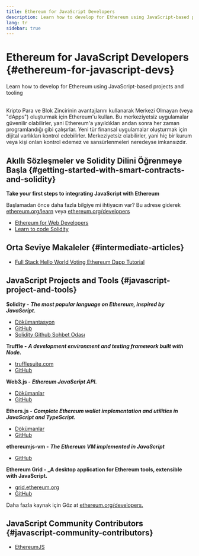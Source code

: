 ```yaml
---
title: Ethereum for JavaScript Developers
description: Learn how to develop for Ethereum using JavaScript-based projects and tooling
lang: tr
sidebar: true
---
```


# Ethereum for JavaScript Developers {#ethereum-for-javascript-devs}

<div class="featured">Learn how to develop for Ethereum using JavaScript-based projects and tooling</div><br/>

Kripto Para ve Blok Zincirinin avantajlarını kullanarak Merkezi Olmayan (veya "dApps") oluşturmak için Ethereum'u kullan. Bu merkeziyetsiz uygulamalar güvenilir olabilirler, yani Ethereum'a yayıldıkları andan sonra her zaman programlandığı gibi çalışırlar. Yeni tür finansal uygulamalar oluşturmak için dijital varlıkları kontrol edebilirler. Merkeziyetsiz olabilirler, yani hiç bir kurum veya kişi onları kontrol edemez ve sansürlenmeleri neredeyse imkansızdır.

## Akıllı Sözleşmeler ve Solidity Dilini Öğrenmeye Başla {#getting-started-with-smart-contracts-and-solidity}

**Take your first steps to integrating JavaScript with Ethereum**

Başlamadan önce daha fazla bilgiye mi ihtiyacın var? Bu adrese giderek [ethereum.org/learn](/tr/learn/) veya [ethereum.org/developers](/tr/developers/)

- [Ethereum for Web Developers](https://medium.com/@mvmurthy/ethereum-for-web-developers-890be23d1d0c)
- [Learn to code Solidity](https://cryptozombies.io/)

## Orta Seviye Makaleler {#intermediate-articles}

- [Full Stack Hello World Voting Ethereum Dapp Tutorial](https://medium.com/@mvmurthy/full-stack-hello-world-voting-ethereum-dapp-tutorial-part-1-40d2d0d807c2)

## JavaScript Projects and Tools {#javascript-project-and-tools}

**Solidity -** **_The most popular language on Ethereum, inspired by JavaScript._**

- [Dökümantasyon](https://solidity.readthedocs.io)
- [GitHub](https://github.com/ethereum/solidity/)
- [Solidity Github Sohbet Odası](https://gitter.im/ethereum/solidity/)

**Truffle -** **_A development environment and testing framework built with Node._**

- [trufflesuite.com](https://www.trufflesuite.com/)
- [GitHub](https://github.com/trufflesuite/truffle)

**Web3.js -** **_Ethereum JavaScript API._**

- [Dökümanlar](https://web3js.readthedocs.io/en/1.0/)
- [GitHub](https://github.com/ethereum/web3.js/)

**Ethers.js -** **_Complete Ethereum wallet implementation and utilities in JavaScript and TypeScript._**

- [Dökümanlar](https://docs.ethers.io/ethers.js/html/)
- [GitHub](https://github.com/ethers-io/ethers.js/)

**ethereumjs-vm -** **_The Ethereum VM implemented in JavaScript_**

- [GitHub](https://github.com/ethereumjs/ethereumjs-vm)

**Ethereum Grid -** **\_A desktop application for Ethereum tools, extensible with JavaScript.**

- [grid.ethereum.org](https://grid.ethereum.org)
- [GitHub](https://github.com/ethereum/grid)

Daha fazla kaynak için Göz at [ethereum.org/developers.](/tr/developers/)

## JavaScript Community Contributors {#javascript-community-contributors}

- [EthereumJS](https://ethereumjs.github.io)
